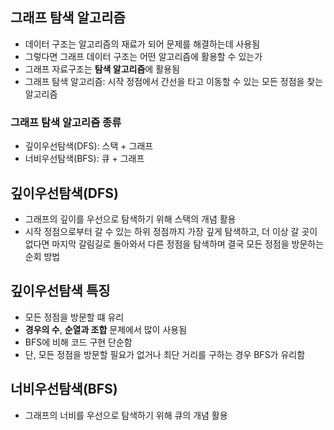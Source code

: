## 그래프 탐색 알고리즘
- 데이터 구조는 알고리즘의 재료가 되어 문제를 해결하는데 사용됨
- 그렇다면 그래프 데이터 구조는 어떤 알고리즘에 활용할 수 있는가
- 그래프 자료구조는 **탐색 알고리즘**에 활용됨
- 그래프 탐색 알고리즘: 시작 정점에서 간선을 타고 이동할 수 있는 모든 정점을 찾는 알고리즘
### 그래프 탐색 알고리즘 종류
- 깊이우선탐색(DFS): 스택 + 그래프
- 너비우선탐색(BFS): 큐 + 그래프

## 깊이우선탐색(DFS)
- 그래프의 깊이를 우선으로 탐색하기 위해 스택의 개념 활용
- 시작 정점으로부터 갈 수 있는 하위 정점까지 가장 깊게 탐색하고, 더 이상 갈 곳이 없다면 마지막 갈림길로 돌아와서 다른 정점을 탐색하며 결국 모든 정점을 방문하는 순회 방법

## 깊이우선탐색 특징
- 모든 정점을 방문할 떄 유리
- **경우의 수**, **순열과 조합** 문제에서 많이 사용됨
- BFS에 비해 코드 구현 단순함
- 단, 모든 정점을 방문할 필요가 없거나 최단 거리를 구하는 경우 BFS가 유리함

## 너비우선탐색(BFS)
- 그래프의 너비를 우선으로 탐색하기 위해 큐의 개념 활용